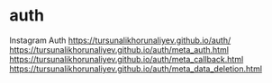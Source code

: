 # auth
Instagram Auth
https://tursunalikhorunaliyev.github.io/auth/
https://tursunalikhorunaliyev.github.io/auth/meta_auth.html
https://tursunalikhorunaliyev.github.io/auth/meta_callback.html
https://tursunalikhorunaliyev.github.io/auth/meta_data_deletion.html
